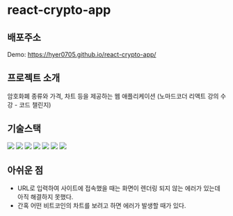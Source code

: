 # react-crypto-app

## 배포주소   

Demo: https://hyer0705.github.io/react-crypto-app/

## 프로젝트 소개   

암호화폐 종류와 가격, 차트 등을 제공하는 웹 애플리케이션
(노마드코더 리액트 강의 수강 - 코드 챌린지)

## 기술스택   

<img src="https://img.shields.io/badge/javascript-F7DF1E?style=for-the-badge&logo=javascript&logoColor=black"> <img src="https://img.shields.io/badge/react-61DAFB?style=for-the-badge&logo=react&logoColor=black"> <img src="https://img.shields.io/badge/TypeScript-007ACC?style=for-the-badge&logo=typescript&logoColor=white"> <img src="https://img.shields.io/badge/npm-CB3837?style=for-the-badge&logo=npm&logoColor=white"> <img src="https://img.shields.io/badge/visualstudiocode-007ACC?style=for-the-badge&logo=visualstudiocode&logoColor=white"> <img src="https://img.shields.io/badge/git-F05032?style=for-the-badge&logo=git&logoColor=white"> <img src="https://img.shields.io/badge/github-181717?style=for-the-badge&logo=github&logoColor=white">

## 아쉬운 점
- URL로 입력하여 사이트에 접속했을 때는 화면이 렌더링 되지 않는 에러가 있는데 아직 해결하지 못했다.
- 간혹 어떤 비트코인의 차트를 보려고 하면 에러가 발생할 때가 있다.
